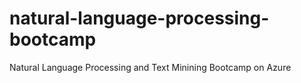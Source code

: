 # natural-language-processing-bootcamp
Natural Language Processing and Text Minining Bootcamp on Azure
